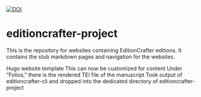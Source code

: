 [![DOI](https://zenodo.org/badge/574679318.svg)](https://zenodo.org/badge/latestdoi/574679318)

# editioncrafter-project
This is the repository for websites containing EditionCrafter editions. It contains the stub markdown pages and navigation for the websites.

Hugo website template
This can now be customized for content
Under “Folios,” there is the rendered TEI file of the manuscript
Took output of editioncrafter-cli and dropped into the dedicated directory of editioncrafter-project
